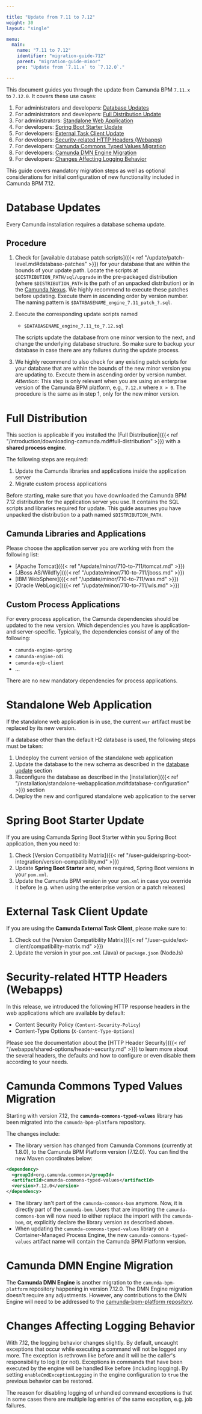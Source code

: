 ```yaml
---

title: "Update from 7.11 to 7.12"
weight: 30
layout: "single"

menu:
  main:
    name: "7.11 to 7.12"
    identifier: "migration-guide-712"
    parent: "migration-guide-minor"
    pre: "Update from `7.11.x` to `7.12.0`."

---
```


This document guides you through the update from Camunda BPM `7.11.x` to `7.12.0`. It covers these use cases:

1. For administrators and developers: [Database Updates](#database-updates)
1. For administrators and developers: [Full Distribution Update](#full-distribution)
1. For administrators: [Standalone Web Application](#standalone-web-application)
1. For developers: [Spring Boot Starter Update](#spring-boot-starter-update)
1. For developers: [External Task Client Update](#external-task-client-update)
1. For developers: [Security-related HTTP Headers (Webapps)](#security-related-http-headers-webapps)
1. For developers: [Camunda Commons Typed Values Migration](#camunda-commons-typed-values-migration)
1. For developers: [Camunda DMN Engine Migration](#camunda-dmn-engine-migration)
1. For developers: [Changes Affecting Logging Behavior](#changes-affecting-logging-behavior)

This guide covers mandatory migration steps as well as optional considerations for initial configuration of new functionality included in Camunda BPM 7.12.


# Database Updates

Every Camunda installation requires a database schema update.

## Procedure

1. Check for [available database patch scripts]({{< ref "/update/patch-level.md#database-patches" >}}) for your database that are within the bounds of your update path.
 Locate the scripts at `$DISTRIBUTION_PATH/sql/upgrade` in the pre-packaged distribution (where `$DISTRIBUTION_PATH` is the path of an unpacked distribution) or in the [Camunda Nexus](https://app.camunda.com/nexus/service/rest/repository/browse/public/org/camunda/bpm/distro/camunda-sql-scripts/).
 We highly recommend to execute these patches before updating. Execute them in ascending order by version number.
 The naming pattern is `$DATABASENAME_engine_7.11_patch_?.sql`.

2. Execute the corresponding update scripts named

    * `$DATABASENAME_engine_7.11_to_7.12.sql`

    The scripts update the database from one minor version to the next, and change the underlying database structure. So make sure to backup your database in case there are any failures during the update process.

3. We highly recommend to also check for any existing patch scripts for your database that are within the bounds of the new minor version you are updating to. Execute them in ascending order by version number. _Attention_: This step is only relevant when you are using an enterprise version of the Camunda BPM platform, e.g., `7.12.X` where `X > 0`. The procedure is the same as in step 1, only for the new minor version.


# Full Distribution

This section is applicable if you installed the [Full Distribution]({{< ref "/introduction/downloading-camunda.md#full-distribution" >}}) with a **shared process engine**.

The following steps are required:

1. Update the Camunda libraries and applications inside the application server
2. Migrate custom process applications

Before starting, make sure that you have downloaded the Camunda BPM 7.12 distribution for the application server you use. It contains the SQL scripts and libraries required for update. This guide assumes you have unpacked the distribution to a path named `$DISTRIBUTION_PATH`.

## Camunda Libraries and Applications

Please choose the application server you are working with from the following list:

* [Apache Tomcat]({{< ref "/update/minor/710-to-711/tomcat.md" >}})
* [JBoss AS/Wildfly]({{< ref "/update/minor/710-to-711/jboss.md" >}})
* [IBM WebSphere]({{< ref "/update/minor/710-to-711/was.md" >}})
* [Oracle WebLogic]({{< ref "/update/minor/710-to-711/wls.md" >}})

## Custom Process Applications

For every process application, the Camunda dependencies should be updated to the new version. Which dependencies you have is application- and server-specific. Typically, the dependencies consist of any of the following:

* `camunda-engine-spring`
* `camunda-engine-cdi`
* `camunda-ejb-client`
* ...

There are no new mandatory dependencies for process applications.

# Standalone Web Application

If the standalone web application is in use, the current `war` artifact must be replaced by its new version.

If a database other than the default H2 database is used, the following steps must be taken:

1. Undeploy the current version of the standalone web application
2. Update the database to the new schema as described in the [database update](#database-updates) section
3. Reconfigure the database as described in the [installation]({{< ref "/installation/standalone-webapplication.md#database-configuration" >}})
   section
4. Deploy the new and configured standalone web application to the server

# Spring Boot Starter Update

If you are using Camunda Spring Boot Starter within you Spring Boot application, then you need to:

1. Check [Version Compatibility Matrix]({{< ref "/user-guide/spring-boot-integration/version-compatibility.md" >}})
2. Update **Spring Boot Starter** and, when required, Spring Boot versions in your `pom.xml`.
3. Update the Camunda BPM version in your `pom.xml` in case you override it before (e.g. when using the enterprise version or a patch releases)

# External Task Client Update

If you are using the **Camunda External Task Client**, please make sure to:

1. Check out the [Version Compatibility Matrix]({{< ref "/user-guide/ext-client/compatibility-matrix.md" >}})
2. Update the version in your `pom.xml` (Java) or `package.json` (NodeJs)

# Security-related HTTP Headers (Webapps)

In this release, we introduced the following HTTP response headers in the web applications which are available by default:

* Content Security Policy (`Content-Security-Policy`)
* Content-Type Options (`X-Content-Type-Options`)

Please see the documentation about the [HTTP Header Security]({{< ref "/webapps/shared-options/header-security.md" >}}) 
to learn more about the several headers, the defaults and how to configure or even disable them according to your needs.

# Camunda Commons Typed Values Migration

Starting with version 7.12, the **`camunda-commons-typed-values`** library has been migrated into the `camunda-bpm-platform` repository.

The changes include:

  * The library version has changed from Camunda Commons (currently at 1.8.0), to the Camunda BPM Platform version (7.12.0). You can find the new Maven coordinates below:
  
```xml
<dependency>
  <groupId>org.camunda.commons</groupId>
  <artifactId>camunda-commons-typed-values</artifactId>
  <version>7.12.0</version>
</dependency>
```
  * The library isn't part of the `camunda-commons-bom` anymore. Now, it is directly part of the `camunda-bom`. Users that are importing the `camunda-commons-bom` will now need to either replace the import with the `camunda-bom`, or, explicitly declare the library version as described above.
  * When updating the `camunda-commons-typed-values` library on a Container-Managed Process Engine, the new `camunda-commons-typed-values` artifact name will contain the Camunda BPM Platform version.
  
# Camunda DMN Engine Migration

The **Camunda DMN Engine** is another migration to the `camunda-bpm-platform` repository happening in version 7.12.0. The DMN Engine migration doesn't require any adjustments. However, any contributions to the DMN Engine will need to be addressed to the [camunda-bpm-platform repository](https://github.com/camunda/camunda-bpm-platform/tree/master/engine-dmn).

# Changes Affecting Logging Behavior

With 7.12, the logging behavior changes slightly. By default, uncaught exceptions that occur while executing a command will not be logged any more. The exception is rethrown like before and it will be the caller's responsibility to log it (or not). Exceptions in commands that have been executed by the engine will be handled like before (including logging). By setting `enableCmdExceptionLogging` in the engine configuration to `true` the previous behavior can be restored.

The reason for disabling logging of unhandled command exceptions is that in some cases there are multiple log entries of the same exception, e.g. job failures.